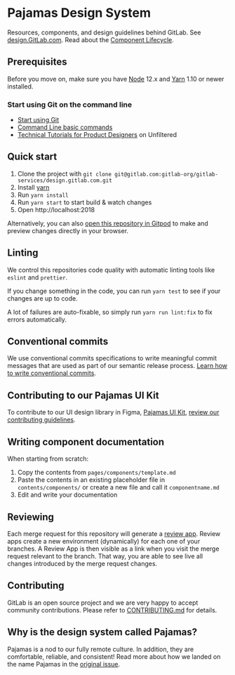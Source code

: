 # Pajamas Design System

Resources, components, and design guidelines behind GitLab. See [design.GitLab.com](https://design.gitlab.com).
Read about the [Component Lifecycle](https://gitlab.com/gitlab-org/gitlab-services/design.gitlab.com/-/blob/master/doc/component-lifecycle.md).

## Prerequisites

Before you move on, make sure you have [Node](https://nodejs.org/en/) 12.x and [Yarn](https://yarnpkg.com/) 1.10 or newer installed.

### Start using Git on the command line

- [Start using Git](https://docs.gitlab.com/ee/gitlab-basics/start-using-git.html)
- [Command Line basic commands](https://docs.gitlab.com/ee/gitlab-basics/command-line-commands.html)
- [Technical Tutorials for Product Designers](https://www.youtube.com/playlist?list=PL05JrBw4t0Kra6RseLWXFIXtu9UPzjzbT) on Unfiltered

## Quick start

1. Clone the project with `git clone git@gitlab.com:gitlab-org/gitlab-services/design.gitlab.com.git`
1. Install [yarn](https://yarnpkg.com/en/docs/install)
1. Run `yarn install`
1. Run `yarn start` to start build & watch changes
1. Open http://localhost:2018

Alternatively, you can also [open this repository in Gitpod](https://gitpod.io/#https://gitlab.com/gitlab-org/gitlab-services/design.gitlab.com/-/tree/master/) to make and preview changes directly in your browser.

## Linting

We control this repositories code quality with automatic linting tools like `eslint` and `prettier`.

If you change something in the code, you can run `yarn test` to see if your changes are up to code.

A lot of failures are auto-fixable, so simply run `yarn run lint:fix` to fix errors automatically.

## Conventional commits

We use conventional commits specifications to write meaningful commit messages that are used as part of our semantic release process. [Learn how to write conventional commits](https://gitlab.com/gitlab-org/gitlab-services/design.gitlab.com/-/blob/master/doc/commits.md).

## Contributing to our Pajamas UI Kit

To contribute to our UI design library in Figma, [Pajamas UI Kit](https://www.figma.com/file/qEddyqCrI7kPSBjGmwkZzQ/Pajamas-UI-Kit), [review our contributing guidelines](https://gitlab.com/gitlab-org/gitlab-services/design.gitlab.com/-/blob/master/doc/pajamas-ui-kit.md).

## Writing component documentation

When starting from scratch:
1. Copy the contents from `pages/components/template.md`
1. Paste the contents in an existing placeholder file in `contents/components/` or create a new file and call it `componentname.md`
1. Edit and write your documentation

## Reviewing

Each merge request for this repository will generate a [review app](https://docs.gitlab.com/ee/ci/review_apps/). Review apps create a new environment (dynamically) for each one of your branches. A Review App is then visible as a link when you visit the merge request relevant to the branch. That way, you are able to see live all changes introduced by the merge request changes.

## Contributing

GitLab is an open source project and we are very happy to accept community
contributions. Please refer to [CONTRIBUTING.md](/CONTRIBUTING.md) for details.

## Why is the design system called Pajamas?

Pajamas is a nod to our fully remote culture. In addition, they are comfortable, reliable, and consistent! Read more about how we landed on the name Pajamas in the [original issue](https://gitlab.com/gitlab-org/gitlab-services/design.gitlab.com/issues/138).
